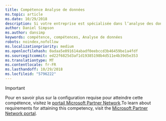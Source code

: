 ```yaml
---
title: Compétence Analyse de données
ms.topic: article
ms.date: 10/29/2018
description: Si votre entreprise est spécialisée dans l’analyse des données qui permettent aux clients d’approfondir leurs connaissances, d’établir des prévisions ou de formuler des recommandations, la compétence Analyse de données vous offre une plateforme pour développer et prouver vos capacités.
author: Daniel Simpson
ms.author: dansimp
keywords: compétence, compétences, Analyse de données
robots: noindex,nofollow
ms.localizationpriority: medium
ms.openlocfilehash: 0adaa5e091614abadf0eebccd3b46459be1a4fdf
ms.sourcegitcommit: ed22f6825d3af1d19385198b4d511e4b39d5e353
ms.translationtype: MT
ms.contentlocale: fr-FR
ms.lasthandoff: 10/29/2018
ms.locfileid: "5796222"
---
```

>[!IMPORTANT]
><span data-ttu-id="7500c-104">Pour en savoir plus sur la configuration requise pour atteindre cette compétence, visitez le [portail Microsoft Partner Network](https://partner.microsoft.com/membership/competencies).</span><span class="sxs-lookup"><span data-stu-id="7500c-104">To learn about requirements for attaining this competency, visit the [Microsoft Partner Network portal](https://partner.microsoft.com/membership/competencies).</span></span>

<!--
#Data Analytics
If your organization is into the business of examining the data that helps customers to discover deeper insights, make predictions, or generate recommendations, then the Data Analytics competency gives you a platform to build and prove your capabilities.

- [Data Analytics Specialist option](#data-analytics-specialist-option)
- [Data Analytics Beginners option](#data-analytics-beginners-option)
- [Power BI option](#power-bi-option)

##Data Analytics Specialist option
The Data Analytics Specialist option is ideal if you prefer to prove your skills by passing exams within a particular Area of Specialization. Complete all the steps within the option to attain the Data Analytics competency.

###Silver
1. Your organization must have **1** individual pass all of the exams in any one of the three focus areas: **Business Intelligence**, **Advanced Analytics**, OR **Big Data**, and the individual must pass an assessment.

    - **Business Intelligence** focus area
        - [Exam 70-767](https://www.microsoft.com/en-us/learning/exam-70-767.aspx): Implementing a SQL Data Warehouse 
        - [Exam 70-768](https://www.microsoft.com/en-us/learning/exam-70-768.aspx): Developing SQL Data Models (Beta)

    - **Advanced Analytics** focus area
        - [Exam 70-773](https://www.microsoft.com/en-us/learning/exam-70-773.aspx): Analyzing Big Data with Microsoft R
        - [Exam 70-774](https://www.microsoft.com/en-us/learning/exam-70-774.aspx): Perform Cloud Data Science with Azure Machine Learning

    - **Big Data** focus area
        - [Exam 70-475](https://www.microsoft.com/en-us/learning/exam-70-475.aspx): Designing and Implementing Big Data Analytics Solutions
        - [Exam 70-775](https://www.microsoft.com/en-us/learning/exam-70-775.aspx): Perform Data Engineering on Microsoft HD Insight

    **AND**

    - The same individual must pass the following assessment:
        - [Technical Assessment Data Analytics Foundational](https://partneruniversity.microsoft.com/?whr=uri:MicrosoftAccount&courseId=14356&scoId=w5Ubm2ygB_4304778676)

###Gold
1. Your organization must have **2** individuals pass all of the exams in any one of the three focus areas: **Business Intelligence**, **Advanced Analytics**, OR **Big Data**, and the individuals must pass an assessment.

    - **Business Intelligence** focus area
        - [Exam 70-767](https://www.microsoft.com/en-us/learning/exam-70-767.aspx): Implementing a SQL Data Warehouse 
        - [Exam 70-768](https://www.microsoft.com/en-us/learning/exam-70-768.aspx): Developing SQL Data Models (Beta)

    - **Advanced Analytics** focus area
        - [Exam 70-773](https://www.microsoft.com/en-us/learning/exam-70-773.aspx): Analyzing Big Data with Microsoft R
        - [Exam 70-774](https://www.microsoft.com/en-us/learning/exam-70-774.aspx): Perform Cloud Data Science with Azure Machine Learning

    - **Big Data** focus area
        - [Exam 70-475](https://www.microsoft.com/en-us/learning/exam-70-475.aspx): Designing and Implementing Big Data Analytics Solutions
        - [Exam 70-775](https://www.microsoft.com/en-us/learning/exam-70-775.aspx): Perform Data Engineering on Microsoft HD Insight

    **AND**

    - Both the individuals must pass the following assessment: 
        - [Technical Assessment Data Analytics Foundational](https://partneruniversity.microsoft.com/?whr=uri:MicrosoftAccount&courseId=14356&scoId=w5Ubm2ygB_4304778676)

##Data Analytics Beginners option
The Data Analytics Beginners option is ideal if you prefer to prove your skills by passing assessments. Complete all the steps within to attain the Data Analytics competency.

###Silver
1. Your organization must have **2** individuals pass the required assessments.

    - **2** individuals must pass the following assessment:
        - [Technical Assessment Data Analytics Foundational](https://partneruniversity.microsoft.com/?whr=uri:MicrosoftAccount&courseId=14356&scoId=w5Ubm2ygB_4304778676)

    **AND**

    - The same **2** individuals must pass one of the following assessments:
        - [Technical Assessment Business Intelligence for Data Analytics](https://partneruniversity.microsoft.com/?whr=uri:MicrosoftAccount&courseId=14350&scoId=u5YzfgigB_1504778676)
        - [Technical Assessment Advanced Analytics for Data Analytics](https://partneruniversity.microsoft.com/?whr=uri:MicrosoftAccount&courseId=10275&scoId=bweuuySgB_3904778676)
        - [Technical Assessment Big Data for Data Analytics](https://partneruniversity.microsoft.com/?whr=uri:MicrosoftAccount&courseId=14349&scoId=qb5OGFigB_6604778676)

###Gold
1. Your organization must have **4** individuals pass the required assessments.

    - **4** individuals must pass the following assessment:
        - [Technical Assessment Data Analytics Foundational ](https://partneruniversity.microsoft.com/?whr=uri:MicrosoftAccount&courseId=14356&scoId=w5Ubm2ygB_4304778676)

    **AND**

    - The same **4** individuals must pass one of the following assessments:
        - [Technical Assessment Business Intelligence for Data Analytics](https://partneruniversity.microsoft.com/?whr=uri:MicrosoftAccount&courseId=14350&scoId=u5YzfgigB_1504778676)
        - [Technical Assessment Advanced Analytics for Data Analytics](https://partneruniversity.microsoft.com/?whr=uri:MicrosoftAccount&courseId=10275&scoId=bweuuySgB_3904778676)
        - [Technical Assessment Big Data for Data Analytics](https://partneruniversity.microsoft.com/?whr=uri:MicrosoftAccount&courseId=14349&scoId=qb5OGFigB_6604778676)

##Power BI option
The Power BI option is ideal for you if you prefer to prove your skills by deploying Power BI seats as well as passing an assessment. Complete all the steps within to attain the Data Analytics competency.

###Silver

1. Your organization must have **1** individual pass the required assessment.

    - [Technical Assessment Business Intelligence for Data Analytics](https://partneruniversity.microsoft.com/?whr=uri:MicrosoftAccount&courseId=14350&scoId=u5YzfgigB_1504778676)
  
2. Your organization must meet the performance thresholds.

    - Deploy 250 seats of Power BI and be attached as Partner of Record for Power BI subscriptions to qualify.
    - [Learn more](https://partner.microsoft.com/en-us/membership/digital-partner-of-record) about these associations.

###Gold
1. Your organization must have **2** individuals pass the required assessment.
    - [Technical Assessment Business Intelligence for Data Analytics](https://partneruniversity.microsoft.com/?whr=uri:MicrosoftAccount&courseId=14350&scoId=u5YzfgigB_1504778676)
  
2. Your organization must meet the performance thresholds.
    - Deploy 1,000 seats of Power BI and be attached as Partner of Record for Power BI subscriptions to qualify.
    - [Learn more](https://partner.microsoft.com/en-us/membership/digital-partner-of-record) about these associations.
-->
